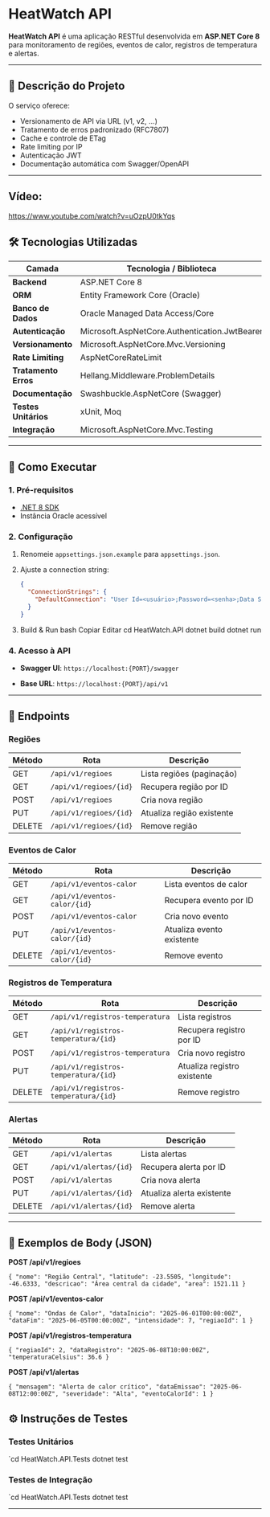 # HeatWatch API

**HeatWatch API** é uma aplicação RESTful desenvolvida em **ASP.NET Core 8** para monitoramento de regiões, eventos de calor, registros de temperatura e alertas.

---

## 📖 Descrição do Projeto

O serviço oferece:

- Versionamento de API via URL (v1, v2, …)  
- Tratamento de erros padronizado (RFC7807)  
- Cache e controle de ETag  
- Rate limiting por IP  
- Autenticação JWT  
- Documentação automática com Swagger/OpenAPI  

---

## Vídeo:
https://www.youtube.com/watch?v=uOzpU0tkYqs

## 🛠 Tecnologias Utilizadas

| Camada           | Tecnologia / Biblioteca                                       |
| ---------------- | ------------------------------------------------------------- |
| **Backend**      | ASP.NET Core 8                                                |
| **ORM**          | Entity Framework Core (Oracle)                                |
| **Banco de Dados** | Oracle Managed Data Access/Core                             |
| **Autenticação** | Microsoft.AspNetCore.Authentication.JwtBearer                |
| **Versionamento**| Microsoft.AspNetCore.Mvc.Versioning                           |
| **Rate Limiting**| AspNetCoreRateLimit                                           |
| **Tratamento Erros** | Hellang.Middleware.ProblemDetails                        |
| **Documentação** | Swashbuckle.AspNetCore (Swagger)                              |
| **Testes Unitários** | xUnit, Moq                                               |
| **Integração**   | Microsoft.AspNetCore.Mvc.Testing                              |

---

## 🚀 Como Executar

### 1. Pré-requisitos

- [.NET 8 SDK](https://dotnet.microsoft.com/download)  
- Instância Oracle acessível  

### 2. Configuração

1. Renomeie `appsettings.json.example` para `appsettings.json`.  
2. Ajuste a connection string:

   ```json
   {
     "ConnectionStrings": {
       "DefaultConnection": "User Id=<usuário>;Password=<senha>;Data Source=<host>:<porta>/<serviço>"
     }
   }
3. Build & Run
bash
Copiar
Editar
cd HeatWatch.API
dotnet build
dotnet run

### 4\. Acesso à API

-   **Swagger UI**: `https://localhost:{PORT}/swagger`

-   **Base URL**: `https://localhost:{PORT}/api/v1`

* * * * *

📡 Endpoints
------------

### Regiões

| Método | Rota | Descrição |
| --- | --- | --- |
| GET | `/api/v1/regioes` | Lista regiões (paginação) |
| GET | `/api/v1/regioes/{id}` | Recupera região por ID |
| POST | `/api/v1/regioes` | Cria nova região |
| PUT | `/api/v1/regioes/{id}` | Atualiza região existente |
| DELETE | `/api/v1/regioes/{id}` | Remove região |

### Eventos de Calor

| Método | Rota | Descrição |
| --- | --- | --- |
| GET | `/api/v1/eventos-calor` | Lista eventos de calor |
| GET | `/api/v1/eventos-calor/{id}` | Recupera evento por ID |
| POST | `/api/v1/eventos-calor` | Cria novo evento |
| PUT | `/api/v1/eventos-calor/{id}` | Atualiza evento existente |
| DELETE | `/api/v1/eventos-calor/{id}` | Remove evento |

### Registros de Temperatura

| Método | Rota | Descrição |
| --- | --- | --- |
| GET | `/api/v1/registros-temperatura` | Lista registros |
| GET | `/api/v1/registros-temperatura/{id}` | Recupera registro por ID |
| POST | `/api/v1/registros-temperatura` | Cria novo registro |
| PUT | `/api/v1/registros-temperatura/{id}` | Atualiza registro existente |
| DELETE | `/api/v1/registros-temperatura/{id}` | Remove registro |

### Alertas

| Método | Rota | Descrição |
| --- | --- | --- |
| GET | `/api/v1/alertas` | Lista alertas |
| GET | `/api/v1/alertas/{id}` | Recupera alerta por ID |
| POST | `/api/v1/alertas` | Cria nova alerta |
| PUT | `/api/v1/alertas/{id}` | Atualiza alerta existente |
| DELETE | `/api/v1/alertas/{id}` | Remove alerta |

* * * * *

📄 Exemplos de Body (JSON)
--------------------------

**POST /api/v1/regioes**





`{
  "nome": "Região Central",
  "latitude": -23.5505,
  "longitude": -46.6333,
  "descricao": "Área central da cidade",
  "area": 1521.11
}`

**POST /api/v1/eventos-calor**





`{
  "nome": "Ondas de Calor",
  "dataInicio": "2025-06-01T00:00:00Z",
  "dataFim": "2025-06-05T00:00:00Z",
  "intensidade": 7,
  "regiaoId": 1
}`

**POST /api/v1/registros-temperatura**





`{
  "regiaoId": 2,
  "dataRegistro": "2025-06-08T10:00:00Z",
  "temperaturaCelsius": 36.6
}`

**POST /api/v1/alertas**





`{
  "mensagem": "Alerta de calor crítico",
  "dataEmissao": "2025-06-08T12:00:00Z",
  "severidade": "Alta",
  "eventoCalorId": 1
}`



⚙️ Instruções de Testes
-----------------------

### Testes Unitários



`cd HeatWatch.API.Tests
dotnet test

### Testes de Integração


`cd HeatWatch.API.Tests
dotnet test 

* * * * *


